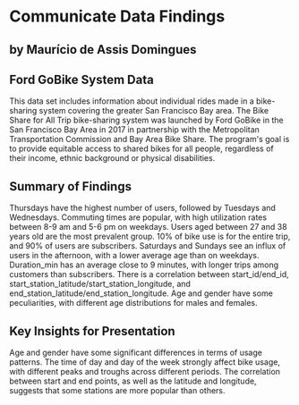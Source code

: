 # Communicate Data Findings
## by Maurício de Assis Domingues


## Ford GoBike System Data

This data set includes information about individual rides made in a bike-sharing system covering the greater San Francisco Bay area. The Bike Share for All Trip bike-sharing system was launched by Ford GoBike in the San Francisco Bay Area in 2017 in partnership with the Metropolitan Transportation Commission and Bay Area Bike Share. The program's goal is to provide equitable access to shared bikes for all people, regardless of their income, ethnic background or physical disabilities.

## Summary of Findings

Thursdays have the highest number of users, followed by Tuesdays and Wednesdays.
Commuting times are popular, with high utilization rates between 8-9 am and 5-6 pm on weekdays.
Users aged between 27 and 38 years old are the most prevalent group.
10% of bike use is for the entire trip, and 90% of users are subscribers.
Saturdays and Sundays see an influx of users in the afternoon, with a lower average age than on weekdays.
Duration_min has an average close to 9 minutes, with longer trips among customers than subscribers.
There is a correlation between start_id/end_id, start_station_latitude/start_station_longitude, and end_station_latitude/end_station_longitude.
Age and gender have some peculiarities, with different age distributions for males and females.

## Key Insights for Presentation

Age and gender have some significant differences in terms of usage patterns.
The time of day and day of the week strongly affect bike usage, with different peaks and troughs across different periods.
The correlation between start and end points, as well as the latitude and longitude, suggests that some stations are more popular than others.
